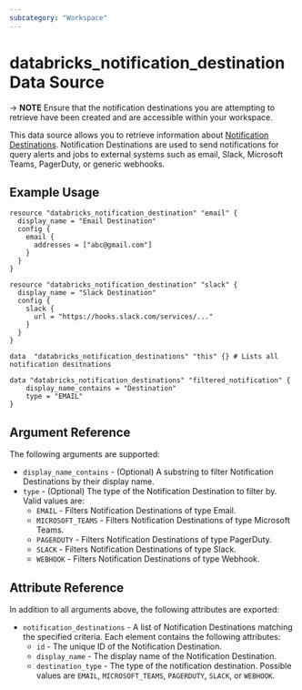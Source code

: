 ```yaml
---
subcategory: "Workspace"
---
```

# databricks_notification_destination Data Source

-> **NOTE** Ensure that the notification destinations you are attempting to retrieve have been created and are accessible within your workspace.

This data source allows you to retrieve information about [Notification Destinations](https://docs.databricks.com/api/workspace/notificationdestinations). Notification Destinations are used to send notifications for query alerts and jobs to external systems such as email, Slack, Microsoft Teams, PagerDuty, or generic webhooks. 

## Example Usage


```hcl
resource "databricks_notification_destination" "email" {
  display_name = "Email Destination"
  config {
    email {
      addresses = ["abc@gmail.com"]
    }
  }
}

resource "databricks_notification_destination" "slack" {
  display_name = "Slack Destination"
  config {
    slack {
      url = "https://hooks.slack.com/services/..."
    }
  }
}

data  "databricks_notification_destinations" "this" {} # Lists all notification desitnations

data "databricks_notification_destinations" "filtered_notification" {
    display_name_contains = "Destination"
    type = "EMAIL"
}

```


## Argument Reference

The following arguments are supported:

* `display_name_contains` - (Optional) A substring to filter Notification Destinations by their display name. 
* `type` - (Optional) The type of the Notification Destination to filter by. Valid values are: 
  * `EMAIL` - Filters Notification Destinations of type Email. 
  * `MICROSOFT_TEAMS` - Filters Notification Destinations of type Microsoft Teams. 
  * `PAGERDUTY` - Filters Notification Destinations of type PagerDuty.
  * `SLACK` - Filters Notification Destinations of type Slack. 
  * `WEBHOOK` - Filters Notification Destinations of type Webhook. 

## Attribute Reference

In addition to all arguments above, the following attributes are exported:
* `notification_destinations` - A list of Notification Destinations matching the specified criteria. Each element contains the following attributes: 
    * `id` - The unique ID of the Notification Destination.
    * `display_name` - The display name of the Notification Destination.
    * `destination_type` - The type of the notification destination. Possible values are `EMAIL`, `MICROSOFT_TEAMS`, `PAGERDUTY`, `SLACK`, or `WEBHOOK`.
